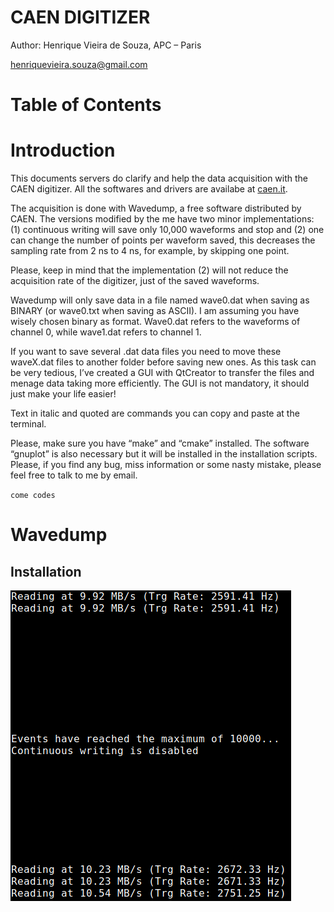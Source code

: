 

# CAEN DIGITIZER

Author: Henrique Vieira de Souza, APC – Paris

henriquevieira.souza@gmail.com 


# Table of Contents


# Introduction

This documents servers do clarify and help the data acquisition with the CAEN digitizer. All the softwares and drivers are availabe at [caen.it](http:://caen.it). 

The acquisition is done with Wavedump, a free software distributed by CAEN. The versions modified by the me have two minor implementations: (1) continuous writing will save only 10,000 waveforms and stop and (2) one can change the number of points per waveform saved, this decreases the sampling rate from 2 ns to 4 ns, for example, by skipping one point.

Please, keep in mind that the implementation (2) will not reduce the acquisition rate of the digitizer, just of the saved waveforms. 

Wavedump will only save data in a file named wave0.dat when saving as BINARY (or wave0.txt when saving as ASCII). I am assuming you have wisely chosen binary as format. 
Wave0.dat refers to the waveforms of channel 0, while wave1.dat refers to channel 1.

If you want to save several .dat data files you need to move these waveX.dat files to another folder before saving new ones. As this task can be very tedious,  I’ve created a GUI with QtCreator to transfer the files and menage data taking more efficiently. The GUI is not mandatory, it should just make your life easier! 

Text in italic and quoted are commands you can copy and paste at the terminal.

Please, make sure you have “make” and “cmake” installed. The software “gnuplot” is also necessary but it will be installed in the installation scripts.
Please, if you find any bug, miss information or some nasty mistake, please feel free to talk to me by email.

`come codes`


# Wavedump


## Installation

![img](https://github.com/hvsouza/CAEN_Digitizer/blob/master/.repo_img/continuous_ex.png) 

